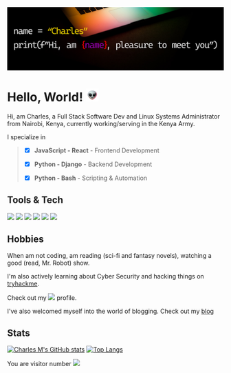 <img src="./github_header.png">

# Hello, World! <img src="alien.gif" width="30px">

Hi, am Charles, a Full Stack Software Dev and Linux Systems Administrator from Nairobi, Kenya, currently working/serving in the Kenya Army.

I specialize in
>
>- [X] **JavaScript - React** - Frontend Development
>
>- [X] **Python - Django** - Backend Development
>
>- [X] **Python - Bash** - Scripting & Automation

## Tools & Tech

![](https://img.shields.io/badge/OS-Linux-informational?style=flat&logo=linux&logoColor=white&color=800020)
![](https://img.shields.io/badge/Code-Python-informational?style=flat&logo=python&logoColor=white&color=800020)
![](https://img.shields.io/badge/Code-Django-informational?style=flat&logo=django&logoColor=white&color=800020)
![](https://img.shields.io/badge/Code-JavaScript-informational?style=flat&logo=javascript&logoColor=white&color=800020)
![](https://img.shields.io/badge/Code-React-informational?style=flat&logo=react&logoColor=white&color=800020)
![](https://img.shields.io/badge/Shell-Bash-informational?style=flat&logo=gnu-bash&logoColor=white&color=800020)
<!-- ![](https://img.shields.io/badge/Tools-PostgreSQL-informational?style=flat&logo=postgresql&logoColor=white&color=800020)
![](https://img.shields.io/badge/Tools-Docker-informational?style=flat&logo=docker&logoColor=white&color=800020) -->

## Hobbies
When am not coding, am reading (sci-fi and fantasy novels), watching a good (read, Mr. Robot) show.

I'm also actively learning about Cyber Security and hacking things on [tryhackme](https://tryhackme.com/). 

Check out my [![](https://img.shields.io/badge/thm-tryhackme-informational?style=flat&logo=gnu-bash&logoColor=white&color=800020)](https://tryhackme.com/p/ghostFace) profile.

I've also welcomed myself into the world of blogging. Check out my [blog](https://mashm3ll0w.github.io)

## Stats

[![Charles M's GitHub stats](https://github-readme-stats.vercel.app/api?username=mashm3ll0w&count_private=true&show_icons=true&theme=maroongold&include_all_commits=true)](https://github.com/anuraghazra/github-readme-stats)
[![Top Langs](https://github-readme-stats.vercel.app/api/top-langs/?username=mashm3ll0w&layout=compact&theme=maroongold&langs_count=6)](https://github.com/anuraghazra/github-readme-stats)

You are visitor number <img src="https://profile-counter.glitch.me/mashm3ll0w/count.svg" />
